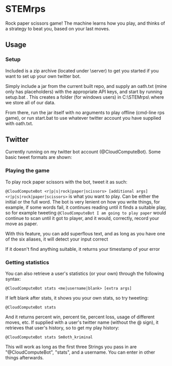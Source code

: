 # STEMrps
Rock paper scissors game! The machine learns how you play, and thinks of a strategy to beat you, based on your last moves.

## Usage

### Setup
Included is a zip archive (located under \server\) to get you started if you want to set up your own twitter bot.


Simply include a jar from the current built repo, and supply an oath.txt (mine only has placeholders) with the appropriate API keys, and start by running setup.bat . This creates a folder (for windows users) in C:\STEMrps\ where we store all of our data.


From there, run the jar itself with no arguments to play offline (cmd-line rps game), or run start.bat to use whatever twitter account you have supplied with oath.txt.

## Twitter
Currently running on my twitter bot account (@CloudComputeBot). Some basic tweet formats are shown:

### Playing the game
To play rock paper scissors with the bot, tweet it as such:


`@CloudComputeBot <r|p|s|rock|paper|scissors> [additional args]`
`<r|p|s|rock|paper|scissors>` is what you want to play. Can be either the initial or the full word. The bot is very lenient on how you write things, for example, if some words fail, it continues reading until it finds a suitable play, so for example tweeting
`@CloudComputeBot I am going to play paper` would continue to scan until it got to player, and it would, correctly, record your move as paper.


With this feature, you can add superflous text, and as long as you have one of the six aliases, it will detect your input correct


If it doesn't find anything suitable, it returns your timestamp of your error

### Getting statistics
You can also retrieve a user's statistics (or your own) through the following syntax:


`@CloudComputeBot stats <me|username|blank> [extra args]`


If left blank after stats, it shows you your own stats, so try tweeting:


`@CloudComputeBot stats`


And it returns percent win, percent tie, percent loss, usage of different moves, etc.
If supplied with a user's twitter name (without the @ sign), it retrieves that user's history, so to get my play history:


`@CloudComputeBot stats Sm0oth_kriminal`


This will work as long as the first three Strings you pass in are "@CloudComputeBot", "stats", and a username. You can enter in other things afterwards.
